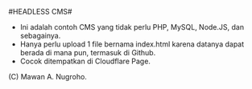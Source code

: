 #HEADLESS CMS#

* Ini adalah contoh CMS yang tidak perlu PHP, MySQL, Node.JS, dan sebagainya.
* Hanya perlu upload 1 file bernama index.html karena datanya dapat berada di mana pun, termasuk di Github. 
* Cocok ditempatkan di Cloudflare Page. 

(C) Mawan A. Nugroho. 
